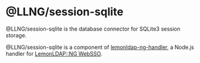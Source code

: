 # @LLNG/session-sqlite

@LLNG/session-sqlite is the database connector for SQLite3 session storage.

@LLNG/session-sqlite is a component of [lemonldap-ng-handler](https://www.npmjs.com/package/lemonldap-ng-handler),
a Node.js handler for [LemonLDAP::NG WebSSO](https://lemonldap-ng.org).
